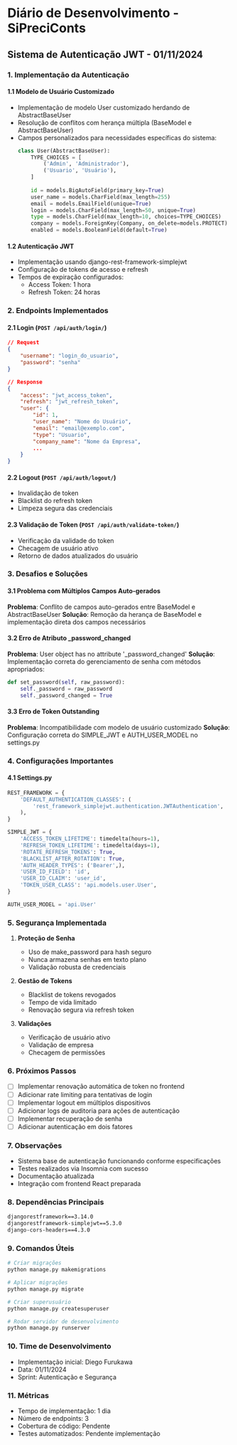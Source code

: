 # Diário de Desenvolvimento - SiPreciConts

## Sistema de Autenticação JWT - 01/11/2024

### 1. Implementação da Autenticação

#### 1.1 Modelo de Usuário Customizado
- Implementação de modelo User customizado herdando de AbstractBaseUser
- Resolução de conflitos com herança múltipla (BaseModel e AbstractBaseUser)
- Campos personalizados para necessidades específicas do sistema:
  ```python
  class User(AbstractBaseUser):
      TYPE_CHOICES = [
          ('Admin', 'Administrador'),
          ('Usuario', 'Usuário'),
      ]
      
      id = models.BigAutoField(primary_key=True)
      user_name = models.CharField(max_length=255)
      email = models.EmailField(unique=True)
      login = models.CharField(max_length=50, unique=True)
      type = models.CharField(max_length=10, choices=TYPE_CHOICES)
      company = models.ForeignKey(Company, on_delete=models.PROTECT)
      enabled = models.BooleanField(default=True)
  ```

#### 1.2 Autenticação JWT
- Implementação usando django-rest-framework-simplejwt
- Configuração de tokens de acesso e refresh
- Tempos de expiração configurados:
  - Access Token: 1 hora
  - Refresh Token: 24 horas

### 2. Endpoints Implementados

#### 2.1 Login (`POST /api/auth/login/`)
```json
// Request
{
    "username": "login_do_usuario",
    "password": "senha"
}

// Response
{
    "access": "jwt_access_token",
    "refresh": "jwt_refresh_token",
    "user": {
        "id": 1,
        "user_name": "Nome do Usuário",
        "email": "email@exemplo.com",
        "type": "Usuario",
        "company_name": "Nome da Empresa",
        ...
    }
}
```

#### 2.2 Logout (`POST /api/auth/logout/`)
- Invalidação de token
- Blacklist do refresh token
- Limpeza segura das credenciais

#### 2.3 Validação de Token (`POST /api/auth/validate-token/`)
- Verificação da validade do token
- Checagem de usuário ativo
- Retorno de dados atualizados do usuário

### 3. Desafios e Soluções

#### 3.1 Problema com Múltiplos Campos Auto-gerados
**Problema**: Conflito de campos auto-gerados entre BaseModel e AbstractBaseUser
**Solução**: Remoção da herança de BaseModel e implementação direta dos campos necessários

#### 3.2 Erro de Atributo _password_changed
**Problema**: User object has no attribute '_password_changed'
**Solução**: Implementação correta do gerenciamento de senha com métodos apropriados:
```python
def set_password(self, raw_password):
    self._password = raw_password
    self._password_changed = True
```

#### 3.3 Erro de Token Outstanding
**Problema**: Incompatibilidade com modelo de usuário customizado
**Solução**: Configuração correta do SIMPLE_JWT e AUTH_USER_MODEL no settings.py

### 4. Configurações Importantes

#### 4.1 Settings.py
```python
REST_FRAMEWORK = {
    'DEFAULT_AUTHENTICATION_CLASSES': (
        'rest_framework_simplejwt.authentication.JWTAuthentication',
    ),
}

SIMPLE_JWT = {
    'ACCESS_TOKEN_LIFETIME': timedelta(hours=1),
    'REFRESH_TOKEN_LIFETIME': timedelta(days=1),
    'ROTATE_REFRESH_TOKENS': True,
    'BLACKLIST_AFTER_ROTATION': True,
    'AUTH_HEADER_TYPES': ('Bearer',),
    'USER_ID_FIELD': 'id',
    'USER_ID_CLAIM': 'user_id',
    'TOKEN_USER_CLASS': 'api.models.user.User',
}

AUTH_USER_MODEL = 'api.User'
```

### 5. Segurança Implementada

1. **Proteção de Senha**
   - Uso de make_password para hash seguro
   - Nunca armazena senhas em texto plano
   - Validação robusta de credenciais

2. **Gestão de Tokens**
   - Blacklist de tokens revogados
   - Tempo de vida limitado
   - Renovação segura via refresh token

3. **Validações**
   - Verificação de usuário ativo
   - Validação de empresa
   - Checagem de permissões

### 6. Próximos Passos

- [ ] Implementar renovação automática de token no frontend
- [ ] Adicionar rate limiting para tentativas de login
- [ ] Implementar logout em múltiplos dispositivos
- [ ] Adicionar logs de auditoria para ações de autenticação
- [ ] Implementar recuperação de senha
- [ ] Adicionar autenticação em dois fatores

### 7. Observações

- Sistema base de autenticação funcionando conforme especificações
- Testes realizados via Insomnia com sucesso
- Documentação atualizada
- Integração com frontend React preparada

### 8. Dependências Principais

```txt
djangorestframework==3.14.0
djangorestframework-simplejwt==5.3.0
django-cors-headers==4.3.0
```

### 9. Comandos Úteis

```bash
# Criar migrações
python manage.py makemigrations

# Aplicar migrações
python manage.py migrate

# Criar superusuário
python manage.py createsuperuser

# Rodar servidor de desenvolvimento
python manage.py runserver
```

### 10. Time de Desenvolvimento
- Implementação inicial: Diego Furukawa
- Data: 01/11/2024
- Sprint: Autenticação e Segurança

### 11. Métricas
- Tempo de implementação: 1 dia
- Número de endpoints: 3
- Cobertura de código: Pendente
- Testes automatizados: Pendente implementação
